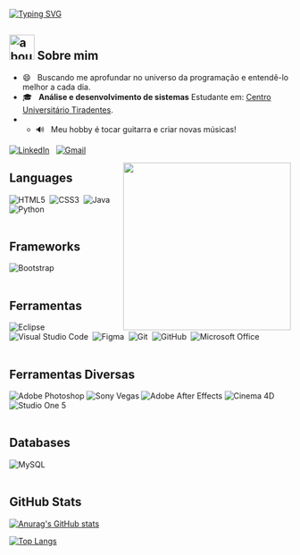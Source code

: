 
[![Typing SVG](https://readme-typing-svg.herokuapp.com/?font=Josefin+Sans&color=black&size=35&center=true&vCenter=true&width=1000&height=150&lines=Olá!+me+chamo+Marcelo+Castelo%3BSeja+Bem-vindo+ao+meu+GitHub!+%3A%29&color=000000&lineHeight=150&startDelay=1000&vCenter=true&width=1000)](https://git.io/typing-svg)

## <img width="45" alt="about" src="https://raw.github.com/elizarov/elizarov/master/about.png"> **Sobre mim**

- 😄 &nbsp; Buscando me aprofundar no universo da programação e entendê-lo melhor a cada dia.
- 🎓 &nbsp; **Análise e desenvolvimento de sistemas** Estudante em: <a href="https://www.unit.br/">Centro Universitário Tiradentes</a>.
- - :loud_sound: &nbsp; Meu hobby é tocar guitarra e criar novas músicas!

[![LinkedIn](https://img.shields.io/badge/linkedin-%230077B5.svg?style=for-the-badge&logo=linkedin&logoColor=white)](https://www.linkedin.com/in/marcelo-castelo-branco-de-oliveira-05ba52249/) &nbsp;
[![Gmail](https://img.shields.io/badge/Gmail-D14836?style=for-the-badge&logo=gmail&logoColor=white)](mailto:marcelo.cbo2000@gmail.com)

<img src="https://media.tenor.com/images/98d5d3ef466939f3c5216a0a5543ae82/raw" min-width="300px" max-width="300px" width="300px" align="right">

## **Languages**  
![HTML5](https://img.shields.io/badge/html5-%23E34F26.svg?style=for-the-badge&logo=html5&logoColor=white)&nbsp;
![CSS3](https://img.shields.io/badge/css3-%231572B6.svg?style=for-the-badge&logo=css3&logoColor=white)&nbsp;
![Java](https://img.shields.io/badge/java-%23ED8B00.svg?style=for-the-badge&logo=java&logoColor=white)
![Python](https://img.shields.io/badge/python-%231572B6.svg?style=for-the-badge&logo=python&logoColor=white)
<br></br>

## **Frameworks**  
![Bootstrap](https://img.shields.io/badge/bootstrap-%23563D7C.svg?style=for-the-badge&logo=bootstrap&logoColor=white)
<br></br>

## **Ferramentas**  
![Eclipse](https://img.shields.io/badge/Eclipse-7319B7.svg?style=for-the-badge&logo=Eclipse&logoColor=white)&nbsp;
![Visual Studio Code](https://img.shields.io/badge/Visual%20Studio%20Code-0078d7.svg?style=for-the-badge&logo=visual-studio-code&logoColor=white)&nbsp;
![Figma](https://img.shields.io/badge/figma-%23F24E1E.svg?style=for-the-badge&logo=figma&logoColor=white)&nbsp;
![Git](https://img.shields.io/badge/git-%23F05033.svg?style=for-the-badge&logo=git&logoColor=white)&nbsp;
![GitHub](https://img.shields.io/badge/github-%23414141.svg?style=for-the-badge&logo=github&logoColor=white)&nbsp;
![Microsoft Office](https://img.shields.io/badge/Microsoft_Office-D83B01?style=for-the-badge&logo=microsoft-office&logoColor=white)
<br></br>

## **Ferramentas Diversas**  
![Adobe Photoshop](https://img.shields.io/badge/Adobe_Photoshop-31A8FF?style=for-the-badge&logo=adobe-photoshop&logoColor=white)
![Sony Vegas](https://img.shields.io/badge/Sony_Vegas-000000?style=for-the-badge&logo=sony-vegas&logoColor=white)
![Adobe After Effects](https://img.shields.io/badge/Adobe_After_Effects-9999FF?style=for-the-badge&logo=adobe-after-effects&logoColor=white)
![Cinema 4D](https://img.shields.io/badge/Cinema_4D-011A6A?style=for-the-badge&logo=maxon-cinema-4d&logoColor=white)
![Studio One 5](https://img.shields.io/badge/Studio_One_5-FF4815?style=for-the-badge&logo=presonus-studio-one&logoColor=white)
<br></br>


## **Databases**  
![MySQL](https://img.shields.io/badge/mysql-%23008CC1.svg?style=for-the-badge&logo=mysql&logoColor=white)
<br></br>

## **GitHub Stats**
[![Anurag's GitHub stats](https://github-readme-stats.vercel.app/api?username=MarceloCastelo&show_icons=true&theme=dracula)](https://github.com/anuraghazra/github-readme-stats)


[![Top Langs](https://github-readme-stats.vercel.app/api/top-langs/?username=MarceloCastelo&layout=compact&theme=dracula)](https://github.com/anuraghazra/github-readme-stats)


